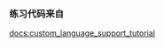 ### 练习代码来自 
[docs:custom_language_support_tutorial](https://plugins.jetbrains.com/docs/intellij/custom-language-support-tutorial.html)